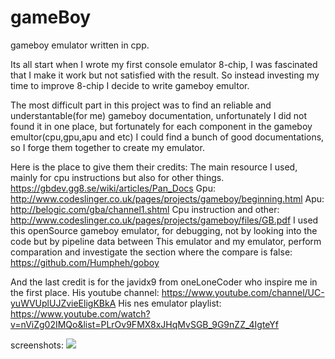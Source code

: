 # gameBoy
gameboy emulator written in cpp.

Its all start when I wrote my first console emulator 8-chip, I was fascinated that I make it work but not satisfied with the result.
So instead investing my time to improve 8-chip I decide to write gameboy emultor.

The most difficult part in this project was to find an reliable and understantable(for me) gameboy documentation, unfortunately
I did not found it in one place, but fortunately for each component in the gameboy emultor(cpu,gpu,apu and etc)
I could find a bunch of good documentations, so I forge them together to create my emulator.

Here is the place to give them their credits:
The main resource I used, mainly for cpu instructions but also for other things.
  https://gbdev.gg8.se/wiki/articles/Pan_Docs
Gpu:
  http://www.codeslinger.co.uk/pages/projects/gameboy/beginning.html
Apu:
  http://belogic.com/gba/channel1.shtml
Cpu instruction and other:
  http://www.codeslinger.co.uk/pages/projects/gameboy/files/GB.pdf
I used this openSource gameboy emulator, for debugging, not by looking into the code but by pipeline data between
This emulator and my emulator, perform comparation and investigate the section where the compare is false:
  https://github.com/Humpheh/goboy
  
 And the last credit is for the javidx9 from oneLoneCoder who inspire me in the first place.
 His youtube channel:
  https://www.youtube.com/channel/UC-yuWVUplUJZvieEligKBkA
 His nes emulator playlist:
  https://www.youtube.com/watch?v=nViZg02IMQo&list=PLrOv9FMX8xJHqMvSGB_9G9nZZ_4IgteYf
  
  screenshots:
  <img src=https://github.com/avrhama/gameBoy/blob/master/gameBoy/screenshots/mario.gif></img>
